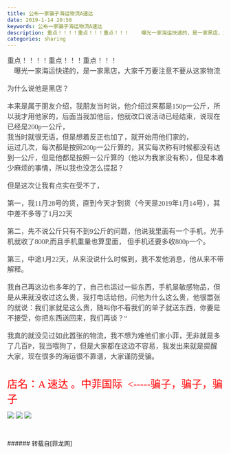 ```yaml
---
title: 公布一家骗子海运物流A速达
date: 2019-1-14 20:58
keywords: 公布一家骗子海运物流A速达
description: 重点！！！！重点！！！重点！！！    曝光一家海运快递的，是一家黑店，大家千万要注意不要从这家物流为什么说他是黑店？本来是属于朋友介绍，我朋友当时说，他介绍过来都是150p一公斤，所以我才用他家的，后面当我加他后，他就改口说活动已经结束，说现在已经是200p一公斤，我当时就很无语，但是想着反正也加了，就开始用他们家的，运过几次，每次都是按照200p一公斤算的，其实每次称有时候都没有达到一公斤，但是他都是按照一公斤算的（他以为我家没有称），但是本着少麻烦的事情，所以我也没怎么提起？但是这次让我有点实在受不了，第一，我11月28号的货，直到今天才到货（今天是2019年1月14号），其中差不多等了1月22天第二，先不说公斤只有不到9公斤的问题，他说我里面有一个手机，光手机就收了800P,而且手机重量也算里面， 但手机还要多收800p一个。第三，中途1月22天，从来没说什么时候到，我不发他消息，他从来不带解释。我自己再这边也多年的了，自己也运过一些东西，手机是敏感物品，但是从来就没收过这么贵，我打电话给他，问他为什么这么贵，他很嚣张的就说：我们家就是这么贵，随叫你不看我们的单子就送东西，你要是不接受，你把东西送回来，我们再谈？“我真的就没见过如此嚣张的物流，我不想为难他们家小菲，无非就是多了几百P，我当喂狗了，但是大家都在这边不容易，我发出来就是提醒大家，现在很多的海运很不靠谱，大家谨防受骗。店名：A 速达 。中菲国际  <-----骗子，骗子，骗子
categories: sharing
---
```

<td class="t_f" id="postmessage_2692068">

<font color="#444444"><font face="微软雅黑"><font style="font-size:16px">重点！！！！重点！！！重点！！！</font></font></font><br/>
<font color="#444444"><font face="微软雅黑"><font style="font-size:16px">    曝光一家海运快递的，是一家黑店，大家千万要注意不要从这家物流</font></font></font><br/>
<br/>
<font color="#444444"><font face="微软雅黑"><font style="font-size:16px">为什么说他是黑店？</font></font></font><br/>
<br/>
<font color="#444444"><font face="微软雅黑"><font style="font-size:16px">本来是属于朋友介绍，我朋友当时说，他介绍过来都是150p一公斤，所以我才用他家的，后面当我加他后，他就改口说活动已经结束，说现在已经是200p一公斤，</font></font></font><br/>
<font color="#444444"><font face="微软雅黑"><font style="font-size:16px">我当时就很无语，但是想着反正也加了，就开始用他们家的，</font></font></font><br/>
<font color="#444444"><font face="微软雅黑"><font style="font-size:16px">运过几次，每次都是按照200p一公斤算的，其实每次称有时候都没有达到一公斤，但是他都是按照一公斤算的（他以为我家没有称），但是本着少麻烦的事情，所以我也没怎么提起？</font></font></font><br/>
<br/>
<font color="#444444"><font face="微软雅黑"><font style="font-size:16px">但是这次让我有点实在受不了，</font></font></font><br/>
<br/>
<font color="#444444"><font face="微软雅黑"><font style="font-size:16px">第一，我11月28号的货，直到今天才到货（今天是2019年1月14号），其中差不多等了1月22天</font></font></font><br/>
<br/>
<font color="#444444"><font face="微软雅黑"><font style="font-size:16px">第二，先不说公斤只有不到9公斤的问题，他说我里面有一个手机，光手机就收了800P,而且手机重量也算里面， 但手机还要多收800p一个。</font></font></font><br/>
<br/>
<font color="#444444"><font face="微软雅黑"><font style="font-size:16px">第三，中途1月22天，从来没说什么时候到，我不发他消息，他从来不带解释。</font></font></font><br/>
<br/>
<font color="#444444"><font face="微软雅黑"><font style="font-size:16px">我自己再这边也多年的了，自己也运过一些东西，手机是敏感物品，但是从来就没收过这么贵，我打电话给他，问他为什么这么贵，他很嚣张的就说：我们家就是这么贵，随叫你不看我们的单子就送东西，你要是不接受，你把东西送回来，我们再谈？“</font></font></font><br/>
<br/>
<font color="#444444"><font face="微软雅黑"><font style="font-size:16px">我真的就没见过如此嚣张的物流，我不想为难他们家小菲，无非就是多了几百P，我当喂狗了，但是大家都在这边不容易，我发出来就是提醒大家，现在很多的海运很不靠谱，大家谨防受骗。</font></font></font><br/>
<br/>
<br/>
<font size="5"><font color="#444444"><font face="微软雅黑"><font color="#ff0000">店名：A 速达 。中菲国际  &lt;-----骗子，骗子，骗子</font></font></font></font><br/>

<img aid="1056707" data-cf-modified-35f59239e9052a4d7d78c370-="" file="data/attachment/forum/201901/14/205728z92lfbfpzufvuw1y.jpg.thumb.jpg" id="aimg_1056707" inpost="1" onclick="" onmouseover="" src="http://www.flw.ph/data/attachment/forum/201901/14/205728z92lfbfpzufvuw1y.jpg" style="cursor:pointer" zoomfile="data/attachment/forum/201901/14/205728z92lfbfpzufvuw1y.jpg"/>



<img aid="1056708" data-cf-modified-35f59239e9052a4d7d78c370-="" file="data/attachment/forum/201901/14/205730e24mrwqmvmcrol4m.jpg.thumb.jpg" id="aimg_1056708" inpost="1" onclick="" onmouseover="" src="http://www.flw.ph/data/attachment/forum/201901/14/205730e24mrwqmvmcrol4m.jpg" style="cursor:pointer" zoomfile="data/attachment/forum/201901/14/205730e24mrwqmvmcrol4m.jpg"/>



<img aid="1056709" data-cf-modified-35f59239e9052a4d7d78c370-="" file="data/attachment/forum/201901/14/205733mk34111z6e3kpfq1.jpg.thumb.jpg" id="aimg_1056709" inpost="1" onclick="" onmouseover="" src="http://www.flw.ph/data/attachment/forum/201901/14/205733mk34111z6e3kpfq1.jpg" style="cursor:pointer" zoomfile="data/attachment/forum/201901/14/205733mk34111z6e3kpfq1.jpg"/>


<br/>
<font size="5"><font color="#444444"><font face="微软雅黑"><font color="#ff0000"><br/>
</font></font></font></font><br/>
</td>
###### 转载自[菲龙网]
